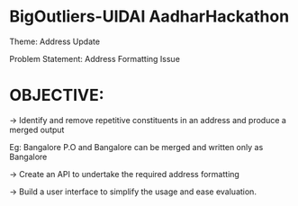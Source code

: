 # BigOutliers-UIDAI AadharHackathon
Theme: Address Update

Problem Statement: Address Formatting Issue


# OBJECTIVE:
-> Identify and remove repetitive constituents in an address and produce a merged output
 
 Eg: Bangalore P.O and Bangalore can be merged and written only as Bangalore
 
 
-> Create an API to undertake the required address formatting 

-> Build a user interface to simplify the usage and ease evaluation.



